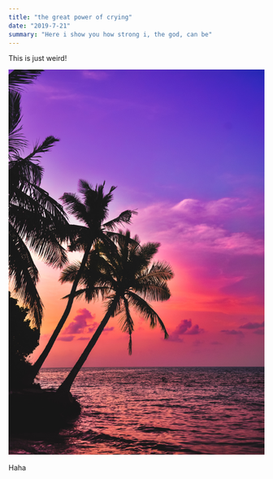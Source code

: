 ```yaml
---
title: "the great power of crying"
date: "2019-7-21"
summary: "Here i show you how strong i, the god, can be"
---
```


This is just weird!

![Grass](./fun-images/tree.jpg)

Haha